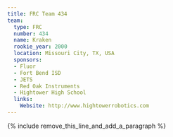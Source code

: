 ```yaml
---
title: FRC Team 434
team:
  type: FRC
  number: 434
  name: Kraken
  rookie_year: 2000
  location: Missouri City, TX, USA
  sponsors:
  - Fluor
  - Fort Bend ISD
  - JETS
  - Red Oak Instruments
  - Hightower High School
  links:
    Website: http://www.hightowerrobotics.com
---
```


{% include remove_this_line_and_add_a_paragraph %}